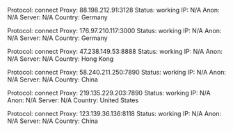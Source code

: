 Protocol: connect
Proxy: 88.198.212.91:3128
Status: working
IP: N/A
Anon: N/A
Server: N/A
Country: Germany

Protocol: connect
Proxy: 176.97.210.117:3000
Status: working
IP: N/A
Anon: N/A
Server: N/A
Country: Germany

Protocol: connect
Proxy: 47.238.149.53:8888
Status: working
IP: N/A
Anon: N/A
Server: N/A
Country: Hong Kong

Protocol: connect
Proxy: 58.240.211.250:7890
Status: working
IP: N/A
Anon: N/A
Server: N/A
Country: China

Protocol: connect
Proxy: 219.135.229.203:7890
Status: working
IP: N/A
Anon: N/A
Server: N/A
Country: United States

Protocol: connect
Proxy: 123.139.36.136:8118
Status: working
IP: N/A
Anon: N/A
Server: N/A
Country: China

